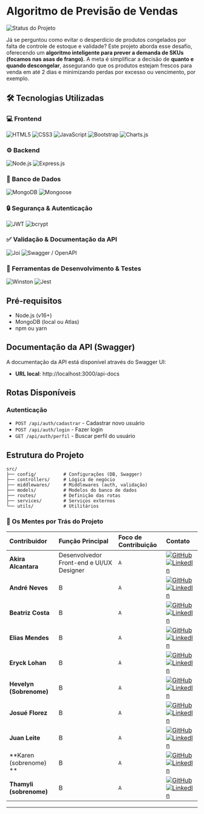 
# Algoritmo de Previsão de Vendas

![Status do Projeto](https://img.shields.io/badge/Status-Em_andamento-yellow)


Já se perguntou como evitar o desperdício de produtos congelados por falta de controle de estoque e validade? Este projeto aborda esse desafio, oferecendo um **algoritmo inteligente para prever a demanda de SKUs (focamos nas asas de frango).** A meta é simplificar a decisão de **quanto e quando descongelar**, assegurando que os produtos estejam frescos para venda em até 2 dias e minimizando perdas por excesso ou vencimento, por exemplo.


## 🛠️ Tecnologias Utilizadas

### **💻 Frontend**

![HTML5](https://img.shields.io/badge/HTML5-E34F26?style=for-the-badge&logo=html5&logoColor=white "HTML5 - Linguagem de marcação para estruturar o conteúdo web.")
![CSS3](https://img.shields.io/badge/CSS3-1572B6?style=for-the-badge&logo=css3&logoColor=white "CSS3 - Linguagem de estilo para estilizar a aparência das páginas.")
![JavaScript](https://img.shields.io/badge/JavaScript-F7DF1E?style=for-the-badge&logo=javascript&logoColor=black "JavaScript - Linguagem de programação essencial para interatividade.")
![Bootstrap](https://img.shields.io/badge/Bootstrap-7952B3?style=for-the-badge&logo=bootstrap&logoColor=white "Bootstrap - Framework de frontend para um design responsivo e ágil.")
![Charts.js](https://img.shields.io/badge/Charts.js-FF6384?style=for-the-badge&logo=chart.js&logoColor=white "Charts.js - Biblioteca para criação de gráficos interativos e visualização de dados.")

### **⚙️ Backend**

![Node.js](https://img.shields.io/badge/Node.js-43853D?style=for-the-badge&logo=node.js&logoColor=white "Node.js - Ambiente de execução JavaScript no servidor.")
![Express.js](https://img.shields.io/badge/Express.js-000000?style=for-the-badge&logo=express&logoColor=white "Express.js - Framework web minimalista para construir a API de forma eficiente.")

### **💾 Banco de Dados**

![MongoDB](https://img.shields.io/badge/MongoDB-47A248?style=for-the-badge&logo=mongodb&logoColor=white "MongoDB - Banco de dados NoSQL flexível e escalável.")
![Mongoose](https://img.shields.io/badge/Mongoose-800000?style=for-the-badge&logo=mongoose&logoColor=white "Mongoose - ODM para MongoDB, facilitando a interação e modelagem de dados.")

### **🔒 Segurança & Autenticação**

![JWT](https://img.shields.io/badge/JWT-000000?style=for-the-badge&logo=json-web-tokens&logoColor=white "JWT - Padrão para autenticação e autorização seguras através de tokens.")
![bcrypt](https://img.shields.io/badge/bcrypt-000000?style=for-the-badge&logo=npm&logoColor=white "bcrypt - Biblioteca para hashing de senhas, protegendo as credenciais.")

### **✅ Validação & Documentação da API**

![Joi](https://img.shields.io/badge/Joi-B71C1C?style=for-the-badge&logo=joi&logoColor=white "Joi - Biblioteca robusta para validação de esquemas de dados.")
![Swagger / OpenAPI](https://img.shields.io/badge/Swagger-85EA2D?style=for-the-badge&logo=swagger&logoColor=black "Swagger/OpenAPI - Para documentação interativa e visualização dos endpoints da API.")

### **🔧 Ferramentas de Desenvolvimento & Testes**

![Winston](https://img.shields.io/badge/Winston-000000?style=for-the-badge&logo=npm&logoColor=white "Winston - Sistema de logging flexível para monitoramento de eventos.")
![Jest](https://img.shields.io/badge/Jest-C21325?style=for-the-badge&logo=jest&logoColor=white "Jest - Framework de teste JavaScript com foco na simplicidade e velocidade.")


## Pré-requisitos

- Node.js (v16+)
- MongoDB (local ou Atlas)
- npm ou yarn

## Documentação da API (Swagger)

A documentação da API está disponível através do Swagger UI:

- **URL local**: http://localhost:3000/api-docs

## Rotas Disponíveis

### Autenticação

- `POST /api/auth/cadastrar` - Cadastrar novo usuário
- `POST /api/auth/login` - Fazer login
- `GET /api/auth/perfil` - Buscar perfil do usuário

## Estrutura do Projeto

```
src/
├── config/          # Configurações (DB, Swagger)
├── controllers/     # Lógica de negócio
├── middlewares/     # Middlewares (auth, validação)
├── models/          # Modelos do banco de dados
├── routes/          # Definição das rotas
├── services/        # Serviços externos
└── utils/           # Utilitários
```
### 🚀 Os Mentes por Trás do Projeto


| Contribuidor | Função Principal                   | Foco de Contribuição                                         | Contato                                                                                                                                                                                                                                                                                                                                                                                               |
| :----------- | :--------------------------------- | :----------------------------------------------------------- | :-------------------------------------------------------------------------------------------------------------------------------------------------------------------------------------------------------------------------------------------------------------------------------------------------------------------------------------------------------------------------------------- |
| **Akira Alcantara** | Desenvolvedor Front-end e UI/UX Designer              | `A`                 | [![GitHub](https://img.shields.io/badge/GitHub-100000?style=for-the-badge&logo=github&logoColor=white)](https://github.com//Bakisune) [![LinkedIn](https://img.shields.io/badge/LinkedIn-0077B5?style=for-the-badge&logo=linkedin&logoColor=white)](https://linkedin.com/in/akiraalcantara-bakisune) |
| **André Neves** | B           | `A`        | [![GitHub](https://img.shields.io/badge/GitHub-100000?style=for-the-badge&logo=github&logoColor=white)](https://github.com/-andrefnevess) [![LinkedIn](https://img.shields.io/badge/LinkedIn-0077B5?style=for-the-badge&logo=linkedin&logoColor=white)](https://linkedin.com/in/andrefneves) |
| **Beatriz Costa** | B   | `A`       | [![GitHub](https://img.shields.io/badge/GitHub-100000?style=for-the-badge&logo=github&logoColor=white)](https://github.com/usuarioC) [![LinkedIn](https://img.shields.io/badge/LinkedIn-0077B5?style=for-the-badge&logo=linkedin&logoColor=white)](https://linkedin.com/in/usuarioC) |
| **Elias Mendes** | B        | `A`                          | [![GitHub](https://img.shields.io/badge/GitHub-100000?style=for-the-badge&logo=github&logoColor=white)](https://github.com/usuarioD) [![LinkedIn](https://img.shields.io/badge/LinkedIn-0077B5?style=for-the-badge&logo=linkedin&logoColor=white)](https://linkedin.com/in/usuarioD) |
| **Eryck Lohan** | B          | `A`                  | [![GitHub](https://img.shields.io/badge/GitHub-100000?style=for-the-badge&logo=github&logoColor=white)](https://github.com/usuarioE) [![LinkedIn](https://img.shields.io/badge/LinkedIn-0077B5?style=for-the-badge&logo=linkedin&logoColor=white)](https://linkedin.com/in/usuarioE) |
| **Hevelyn (Sobrenome)** | B               | `A`                       | [![GitHub](https://img.shields.io/badge/GitHub-100000?style=for-the-badge&logo=github&logoColor=white)](https://github.com/usuarioF) [![LinkedIn](https://img.shields.io/badge/LinkedIn-0077B5?style=for-the-badge&logo=linkedin&logoColor=white)](https://linkedin.com/in/usuarioF) |
| **Josué Florez** | B         | `A`                              | [![GitHub](https://img.shields.io/badge/GitHub-100000?style=for-the-badge&logo=github&logoColor=white)](https://github.com/usuarioG) [![LinkedIn](https://img.shields.io/badge/LinkedIn-0077B5?style=for-the-badge&logo=linkedin&logoColor=white)](https://linkedin.com/in/usuarioG) |
| **Juan Leite** | B       | `A`        | [![GitHub](https://img.shields.io/badge/GitHub-100000?style=for-the-badge&logo=github&logoColor=white)](https://github.com/usuarioH) [![LinkedIn](https://img.shields.io/badge/LinkedIn-0077B5?style=for-the-badge&logo=linkedin&logoColor=white)](https://linkedin.com/in/usuarioH) |
| **Karen (sobrenome) ** | B               | `A`                 | [![GitHub](https://img.shields.io/badge/GitHub-100000?style=for-the-badge&logo=github&logoColor=white)](https://github.com/usuarioI) [![LinkedIn](https://img.shields.io/badge/LinkedIn-0077B5?style=for-the-badge&logo=linkedin&logoColor=white)](https://linkedin.com/in/usuarioI) |
| **Thamyli (sobrenome)** | B                   | `A`       | [![GitHub](https://img.shields.io/badge/GitHub-100000?style=for-the-badge&logo=github&logoColor=white)](https://github.com/usuarioJ) [![LinkedIn](https://img.shields.io/badge/LinkedIn-0077B5?style=for-the-badge&logo=linkedin&logoColor=white)](https://linkedin.com/in/usuarioJ) |

---

